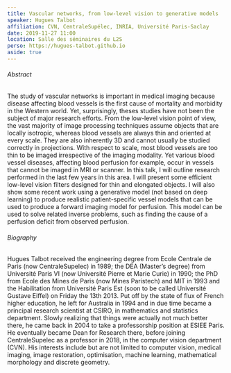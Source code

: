 ```yaml
---
title: Vascular networks, from low-level vision to generative models
speaker: Hugues Talbot
affiliation: CVN, CentraleSupélec, INRIA, Université Paris-Saclay
date: 2019-11-27 11:00
location: Salle des séminaires du L2S
perso: https://hugues-talbot.github.io
aside: true
---
```


###### Abstract
The study of vascular networks is important in medical imaging because
disease affecting blood vessels is the first cause of mortality and
morbidity in the Western world. Yet, surprisingly, theses studies have
not been the subject of major research efforts. From the low-level
vision point of view, the vast majority of image processing techniques
assume objects that are locally isotropic, whereas blood vessels are
always thin and oriented at every scale. They are also inherently 3D
and cannot usually be studied correctly in projections. With respect
to scale, most blood vessels are too thin to be imaged irrespective of
the imaging modality. Yet various blood vessel diseases, affecting
blood perfusion for example, occur in vessels that cannot be imaged in
MRI or scanner. In this talk, I will outline research performed in the
last few years in this area. I will present some efficient low-level
vision filters designed for thin and elongated objects. I will also
show some recent work using a generative model (not based on deep
learning) to produce realistic patient-specific vessel models that can
be used to produce a forward imaging model for perfusion. This model
can be used to solve related inverse problems, such as finding the
cause of a perfusion deficit from observed perfusion.

###### Biography
Hugues Talbot received the engineering degree from Ecole Centrale de
Paris (now CentraleSupelec) in 1989; the DEA (Master’s degree) from
Université Paris VI (now Université Pierre et Marie Curie) in 1990;
the PhD from Ecole des Mines de Paris (now Mines Paristech) and MIT in
1993 and the Habilitation from Université Paris Est (soon to be called
Université Gustave Eiffel) on Friday the 13th 2013. Put off by the
state of flux of French higher education, he left for Australia in
1994 and in due time became a principal research scientist at CSIRO,
in mathematics and statistics department. Slowly realizing that things
were actually not much better there, he came back in 2004 to take a
professorship position at ESIEE Paris. He eventually became Dean for
Research there, before joining CentraleSupelec as a professor in 2018,
in the computer vision department (CVN). His interests include but are
not limited to computer vision, medical imaging, image restoration,
optimisation, machine learning, mathematical morphology and discrete
geometry.